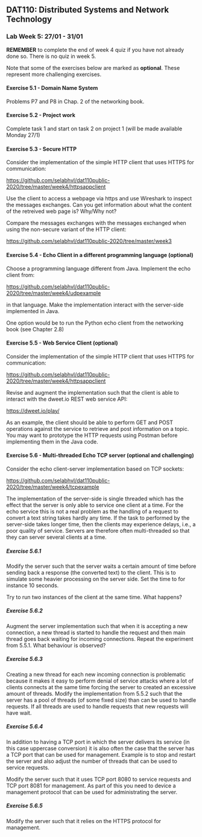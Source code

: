 ## DAT110: Distributed Systems and Network Technology

### Lab Week 5: 27/01 - 31/01

**REMEMBER** to complete the end of week 4 quiz if you have not already done so. There is no quiz in week 5.

Note that some of the exercises below are marked as **optional**. These represent more challenging exercises.

#### Exercise 5.1 - Domain Name System

Problems P7 and P8 in Chap. 2 of the networking book.

#### Exercise 5.2 - Project work

Complete task 1 and start on task 2 on project 1 (will be made available Monday 27/1)

#### Exercise 5.3 - Secure HTTP

Consider the implementation of the simple HTTP client that uses HTTPS for communication:

https://github.com/selabhvl/dat110public-2020/tree/master/week4/httpsappclient

Use the client to access a webpage via https and use Wireshark to inspect the messages exchanges. Can you get information about what the content of the retreived web page is? Why/Why not?

Compare the messages exchanges with the messages exchanged when using the non-secure variant of the HTTP client:

https://github.com/selabhvl/dat110public-2020/tree/master/week3

#### Exercise 5.4 - Echo Client in a different programming language (optional)

Choose a programming language different from Java. Implement the echo client from:

https://github.com/selabhvl/dat110public-2020/tree/master/week4/udpexample

in that language. Make the implementation interact with the server-side implemented in Java.

One option would be to run the Python echo client from the networking book (see Chapter 2.8)

#### Exercise 5.5 - Web Service Client (optional)

Consider the implementation of the simple HTTP client that uses HTTPS for communication:

https://github.com/selabhvl/dat110public-2020/tree/master/week4/httpsappclient

Revise and augment the implementation such that the client is able to interact with the dweet.io REST web service API:

https://dweet.io/play/

As an example, the client should be able to perform GET and POST operations against the service to retrieve and post information on a topic. You may want to prototype the HTTP requests using Postman before implementing them in the Java code.

#### Exercise 5.6 - Multi-threaded Echo TCP server (optional and challenging)

Consider the echo client-server implementation based on TCP sockets:

https://github.com/selabhvl/dat110public-2020/tree/master/week4/tcpexample

The implementation of the server-side is single threaded which has the effect that the server is only able to service one client at a time. For the echo service this is not a real problem as the handling of a request to convert a text string takes hardly any time. If the task to performed by the server-side takes longer time, then the clients may experience delays, i.e., a poor quality of service. Servers are therefore often multi-threaded so that they can server several clients at a time.

##### Exercise 5.6.1

Modify the server such that the server waits a certain amount of time before sending back a response (the converted text) to the client. This is to simulate some heavier processing on the server side. Set the time to for instance 10 seconds.

Try to run two instances of the client at the same time. What happens?

##### Exercise 5.6.2

Augment the server implementation such that when it is accepting a new connection, a new thread is started to handle the request and then main thread goes back waiting for incoming connections. Repeat the experiment from 5.5.1. What behaviour is observed?

##### Exercise 5.6.3

Creating a new thread for each new incoming connection is problematic because it makes it easy to perform denial of service attacks where a lot of clients connects at the same time forcing the server to created an excessive amount of threads. Modify the implementation from 5.5.2 such that the server has a pool of threads (of some fixed size) than can be used to handle requests. If all threads are used to handle requests that new requests will have wait.

##### Exercise 5.6.4

In addition to having a TCP port in which the server delivers its service (in this case uppercase conversion) it is also often the case that the server has a TCP port that can be used for management. Example is to stop and restart the server and also adjust the number of threads that can be used to service requests.

Modify the server such that it uses TCP port 8080 to service requests and TCP port 8081 for management. As part of this you need to device a management protocol that can be used for administrating the server.

##### Exercise 5.6.5

Modify the server such that it relies on the HTTPS protocol for management.
